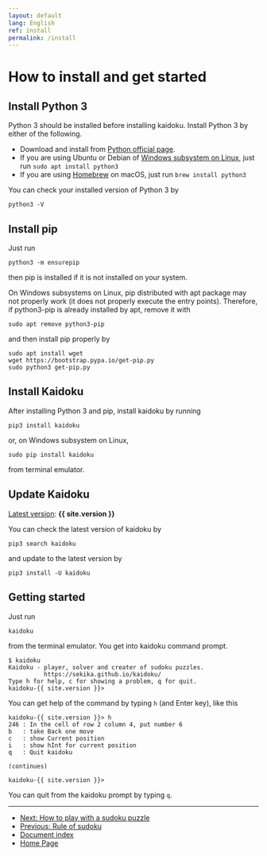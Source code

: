 ```yaml
---
layout: default
lang: English
ref: install
permalink: /install
---
```


# How to install and get started

## Install Python 3

Python 3 should be installed before installing kaidoku. Install Python 3 by either of the following.

- Download and install from [Python official page](https://www.python.org/).
- If you are using Ubuntu or Debian of [Windows subsystem on Linux](https://en.wikipedia.org/wiki/Windows_Subsystem_for_Linux), just run `sudo apt install python3`
- If you are using [Homebrew](https://brew.sh/) on macOS, just run `brew install python3`

You can check your installed version of Python 3 by

    python3 -V

## Install pip

Just run

    python3 -m ensurepip

then pip is installed if it is not installed on your system.

On Windows subsystems on Linux, pip distributed with apt package may not properly work (it does not properly execute the entry points). Therefore, if python3-pip is already installed by apt, remove it with

    sudo apt remove python3-pip

and then install pip properly by

    sudo apt install wget
    wget https://bootstrap.pypa.io/get-pip.py
    sudo python3 get-pip.py

## Install Kaidoku

After installing Python 3 and pip, install kaidoku by running

    pip3 install kaidoku

or, on Windows subsystem on Linux,

    sudo pip install kaidoku

from terminal emulator.

## Update Kaidoku

[Latest version](https://pypi.python.org/pypi/kaidoku): **{{ site.version }}**

You can check the latest version of kaidoku by

    pip3 search kaidoku

and update to the latest version by

    pip3 install -U kaidoku

## Getting started

Just run

    kaidoku

from the terminal emulator. You get into kaidoku command prompt.

    $ kaidoku
    Kaidoku - player, solver and creater of sudoku puzzles.
              https://sekika.github.io/kaidoku/
    Type h for help, c for showing a problem, q for quit.
    kaidoku-{{ site.version }}>

You can get help of the command by typing `h` (and Enter key), like this

```
kaidoku-{{ site.version }}> h
246 : In the cell of row 2 column 4, put number 6
b   : take Back one move
c   : show Current position
i   : show hInt for current position
q   : Quit kaidoku

(continues)

kaidoku-{{ site.version }}>
```

You can quit from the kaidoku prompt by typing `q`.

- - -

- [Next: How to play with a sudoku puzzle](./play)
- [Previous: Rule of sudoku](./rule)
- [Document index](./#document)
- [Home Page](./)
